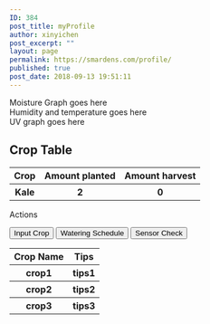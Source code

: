 ```yaml
---
ID: 384
post_title: myProfile
author: xinyichen
post_excerpt: ""
layout: page
permalink: https://smardens.com/profile/
published: true
post_date: 2018-09-13 19:51:11
---
```

<div class="row">
 <div id="graph" class="column left">Moisture Graph goes here</div>
 <div id="graph" class="column middle">Humidity and temperature goes here</div>
 <div id="graph" class="column right">UV graph goes here</div>
</div>
<h2>Crop Table</h2>
<div class="row">
 <div class="column2 left">
  <table id="cropTable" class="dataTable">
   <tr class="dataTable">
    <th class="dataTable">Crop</th>
    <th class="dataTable">Amount planted</th>
    <th class="dataTable">Amount harvest</th>
   </tr>
   <tr>
    <th>Kale</th>
    <th>2</th>
    <th>0</th>
   </tr>
  </table>
 </div>
 <div class="column2 right" id="graph">
  <p>Actions</p>
  <button type="button" id="crop">Input Crop</button>
  <button type="button" id="schedule">Watering Schedule</button>
  <button type="button" id="sensor">Sensor Check</button>
 </div>
</div>
<div class="row3">
 <table id="tipsTable" class="tipsTable">
   <tr class="tipsTable">
    <th class="tipsTable">Crop Name</th>
    <th class="tipsTable">Tips</th>
   </tr>
   <tr>
    <th>crop1<!--Enter here--></th>
    <th>tips1<!--Enter here--></th>
   </tr>
   <tr>
    <th>crop2<!--Enter here--></th>
    <th>tips2<!--Enter here--></th>
   </tr>
   <tr>
    <th>crop3<!--Enter here--></th>
    <th>tips3<!--Enter here--></th>
   </tr>
  </table>
</div>
